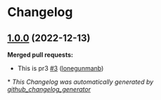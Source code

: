 # Changelog

## [1.0.0](https://github.com/lonegunmanb/auto-tag-test/tree/1.0.0) (2022-12-13)

**Merged pull requests:**

- This is pr3 [\#3](https://github.com/lonegunmanb/auto-tag-test/pull/3) ([lonegunmanb](https://github.com/lonegunmanb))



\* *This Changelog was automatically generated by [github_changelog_generator](https://github.com/github-changelog-generator/github-changelog-generator)*
